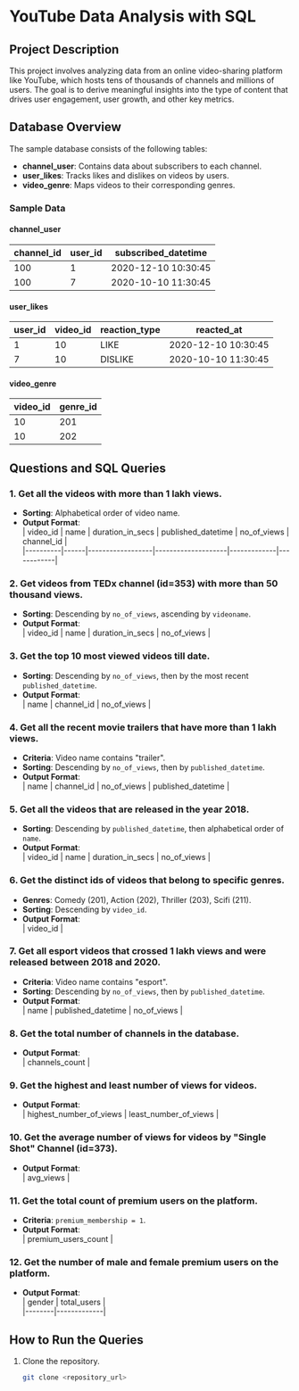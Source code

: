 # YouTube Data Analysis with SQL  

## Project Description  
This project involves analyzing data from an online video-sharing platform like YouTube, which hosts tens of thousands of channels and millions of users. The goal is to derive meaningful insights into the type of content that drives user engagement, user growth, and other key metrics.  

## Database Overview  
The sample database consists of the following tables:  
- **channel_user**: Contains data about subscribers to each channel.  
- **user_likes**: Tracks likes and dislikes on videos by users.  
- **video_genre**: Maps videos to their corresponding genres.  

### Sample Data  
#### channel_user  
| channel_id | user_id | subscribed_datetime     |  
|------------|---------|-------------------------|  
| 100        | 1       | 2020-12-10 10:30:45    |  
| 100        | 7       | 2020-10-10 11:30:45    |  

#### user_likes  
| user_id | video_id | reaction_type | reacted_at          |  
|---------|----------|---------------|---------------------|  
| 1       | 10       | LIKE          | 2020-12-10 10:30:45|  
| 7       | 10       | DISLIKE       | 2020-10-10 11:30:45|  

#### video_genre  
| video_id | genre_id |  
|----------|----------|  
| 10       | 201      |  
| 10       | 202      |  

## Questions and SQL Queries  

### 1. Get all the videos with more than 1 lakh views.  
- **Sorting**: Alphabetical order of video name.  
- **Output Format**:  
  | video_id | name | duration_in_secs | published_datetime | no_of_views | channel_id |  
  |----------|------|------------------|--------------------|-------------|------------|  

### 2. Get videos from TEDx channel (id=353) with more than 50 thousand views.  
- **Sorting**: Descending by `no_of_views`, ascending by `videoname`.  
- **Output Format**:  
  | video_id | name | duration_in_secs | no_of_views |  

### 3. Get the top 10 most viewed videos till date.  
- **Sorting**: Descending by `no_of_views`, then by the most recent `published_datetime`.  
- **Output Format**:  
  | name | channel_id | no_of_views |  

### 4. Get all the recent movie trailers that have more than 1 lakh views.  
- **Criteria**: Video name contains "trailer".  
- **Sorting**: Descending by `no_of_views`, then by `published_datetime`.  
- **Output Format**:  
  | name | channel_id | no_of_views | published_datetime |  

### 5. Get all the videos that are released in the year 2018.  
- **Sorting**: Descending by `published_datetime`, then alphabetical order of `name`.  
- **Output Format**:  
  | video_id | name | duration_in_secs | no_of_views |  

### 6. Get the distinct ids of videos that belong to specific genres.  
- **Genres**: Comedy (201), Action (202), Thriller (203), Scifi (211).  
- **Sorting**: Descending by `video_id`.  
- **Output Format**:  
  | video_id |  

### 7. Get all esport videos that crossed 1 lakh views and were released between 2018 and 2020.  
- **Criteria**: Video name contains "esport".  
- **Sorting**: Descending by `no_of_views`, then by `published_datetime`.  
- **Output Format**:  
  | name | published_datetime | no_of_views |  

### 8. Get the total number of channels in the database.  
- **Output Format**:  
  | channels_count |  

### 9. Get the highest and least number of views for videos.  
- **Output Format**:  
  | highest_number_of_views | least_number_of_views |  

### 10. Get the average number of views for videos by "Single Shot" Channel (id=373).  
- **Output Format**:  
  | avg_views |  

### 11. Get the total count of premium users on the platform.  
- **Criteria**: `premium_membership = 1`.  
- **Output Format**:  
  | premium_users_count |  

### 12. Get the number of male and female premium users on the platform.  
- **Output Format**:  
  | gender | total_users |  
  |--------|-------------|  

## How to Run the Queries  
1. Clone the repository.  
   ```bash  
   git clone <repository_url>  

